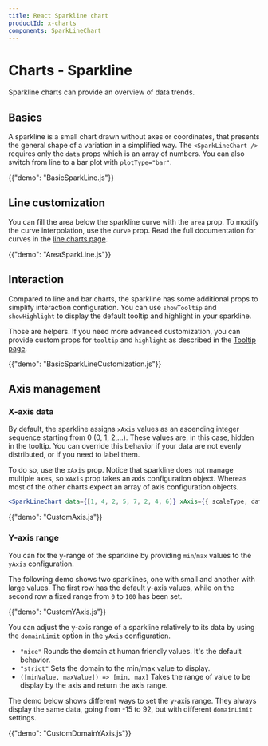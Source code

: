 ```yaml
---
title: React Sparkline chart
productId: x-charts
components: SparkLineChart
---
```


# Charts - Sparkline

<p class="description">Sparkline charts can provide an overview of data trends.</p>

## Basics

A sparkline is a small chart drawn without axes or coordinates, that presents the general shape of a variation in a simplified way.
The `<SparkLineChart />` requires only the `data` props which is an array of numbers.
You can also switch from line to a bar plot with `plotType="bar"`.

{{"demo": "BasicSparkLine.js"}}

## Line customization

You can fill the area below the sparkline curve with the `area` prop.
To modify the curve interpolation, use the `curve` prop. Read the full documentation for curves in the [line charts page](/x/react-charts/lines/#interpolation).

{{"demo": "AreaSparkLine.js"}}

## Interaction

Compared to line and bar charts, the sparkline has some additional props to simplify interaction configuration.
You can use `showTooltip` and `showHighlight` to display the default tooltip and highlight in your sparkline.

Those are helpers.
If you need more advanced customization, you can provide custom props for `tooltip` and `highlight` as described in the [Tooltip page](/x/react-charts/tooltip/).

{{"demo": "BasicSparkLineCustomization.js"}}

## Axis management

### X-axis data

By default, the sparkline assigns `xAxis` values as an ascending integer sequence starting from 0 (0, 1, 2,...). These values are, in this case, hidden in the tooltip.
You can override this behavior if your data are not evenly distributed, or if you need to label them.

To do so, use the `xAxis` prop.
Notice that sparkline does not manage multiple axes, so `xAxis` prop takes an axis configuration object.
Whereas most of the other charts expect an array of axis configuration objects.

```jsx
<SparkLineChart data={[1, 4, 2, 5, 7, 2, 4, 6]} xAxis={{ scaleType, data }} />
```

{{"demo": "CustomAxis.js"}}

### Y-axis range

You can fix the y-range of the sparkline by providing `min`/`max` values to the `yAxis` configuration.

The following demo shows two sparklines, one with small and another with large values.
The first row has the default y-axis values, while on the second row a fixed range from `0` to `100` has been set.

{{"demo": "CustomYAxis.js"}}

You can adjust the y-axis range of a sparkline relatively to its data by using the `domainLimit` option in the `yAxis` configuration.

- `"nice"` Rounds the domain at human friendly values. It's the default behavior.
- `"strict"` Sets the domain to the min/max value to display.
- `([minValue, maxValue]) => [min, max]` Takes the range of value to be display by the axis and return the axis range.

The demo below shows different ways to set the y-axis range.
They always display the same data, going from -15 to 92, but with different `domainLimit` settings.

{{"demo": "CustomDomainYAxis.js"}}
